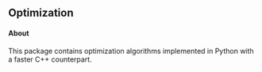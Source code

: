 ## Optimization

#### About

This package contains optimization algorithms implemented in Python with a faster C++ counterpart.